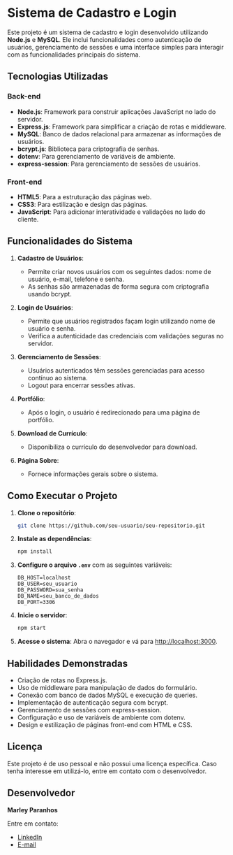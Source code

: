 # Sistema de Cadastro e Login

Este projeto é um sistema de cadastro e login desenvolvido utilizando **Node.js** e **MySQL**. Ele inclui funcionalidades como autenticação de usuários, gerenciamento de sessões e uma interface simples para interagir com as funcionalidades principais do sistema.

## Tecnologias Utilizadas

### Back-end
- **Node.js**: Framework para construir aplicações JavaScript no lado do servidor.
- **Express.js**: Framework para simplificar a criação de rotas e middleware.
- **MySQL**: Banco de dados relacional para armazenar as informações de usuários.
- **bcrypt.js**: Biblioteca para criptografia de senhas.
- **dotenv**: Para gerenciamento de variáveis de ambiente.
- **express-session**: Para gerenciamento de sessões de usuários.

### Front-end
- **HTML5**: Para a estruturação das páginas web.
- **CSS3**: Para estilização e design das páginas.
- **JavaScript**: Para adicionar interatividade e validações no lado do cliente.

## Funcionalidades do Sistema

1. **Cadastro de Usuários**:
   - Permite criar novos usuários com os seguintes dados: nome de usuário, e-mail, telefone e senha.
   - As senhas são armazenadas de forma segura com criptografia usando bcrypt.

2. **Login de Usuários**:
   - Permite que usuários registrados façam login utilizando nome de usuário e senha.
   - Verifica a autenticidade das credenciais com validações seguras no servidor.

3. **Gerenciamento de Sessões**:
   - Usuários autenticados têm sessões gerenciadas para acesso contínuo ao sistema.
   - Logout para encerrar sessões ativas.

4. **Portfólio**:
   - Após o login, o usuário é redirecionado para uma página de portfólio.

5. **Download de Currículo**:
   - Disponibiliza o currículo do desenvolvedor para download.

6. **Página Sobre**:
   - Fornece informações gerais sobre o sistema.

## Como Executar o Projeto

1. **Clone o repositório**:
   ```bash
   git clone https://github.com/seu-usuario/seu-repositorio.git
   ```

2. **Instale as dependências**:
   ```bash
   npm install
   ```

3. **Configure o arquivo `.env`** com as seguintes variáveis:
   ```env
   DB_HOST=localhost
   DB_USER=seu_usuario
   DB_PASSWORD=sua_senha
   DB_NAME=seu_banco_de_dados
   DB_PORT=3306
   ```

4. **Inicie o servidor**:
   ```bash
   npm start
   ```

5. **Acesse o sistema**:
   Abra o navegador e vá para [http://localhost:3000](http://localhost:3000).

## Habilidades Demonstradas

- Criação de rotas no Express.js.
- Uso de middleware para manipulação de dados do formulário.
- Conexão com banco de dados MySQL e execução de queries.
- Implementação de autenticação segura com bcrypt.
- Gerenciamento de sessões com express-session.
- Configuração e uso de variáveis de ambiente com dotenv.
- Design e estilização de páginas front-end com HTML e CSS.

## Licença

Este projeto é de uso pessoal e não possui uma licença específica. Caso tenha interesse em utilizá-lo, entre em contato com o desenvolvedor.

## Desenvolvedor

**Marley Paranhos**

Entre em contato:
- [LinkedIn](https://www.linkedin.com/in/seu-usuario)
- [E-mail](mailto:seu-email@exemplo.com)
